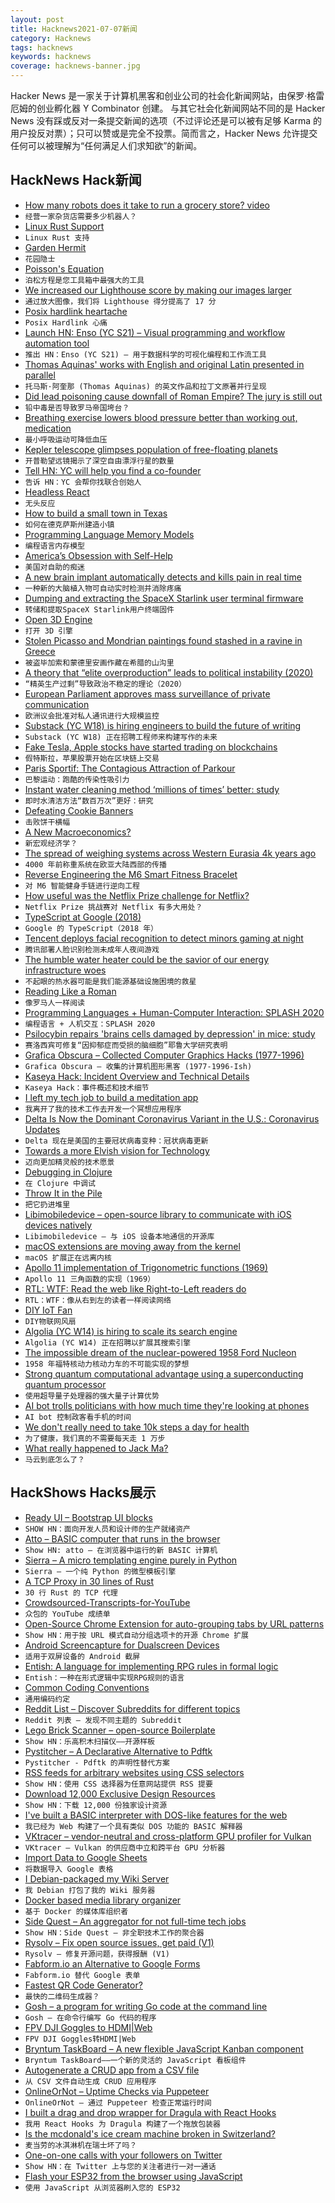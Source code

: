 ```yaml
---
layout: post
title: Hacknews2021-07-07新闻
category: Hacknews
tags: hacknews
keywords: hacknews
coverage: hacknews-banner.jpg
---
```


Hacker News 是一家关于计算机黑客和创业公司的社会化新闻网站，由保罗·格雷厄姆的创业孵化器 Y Combinator 创建。
与其它社会化新闻网站不同的是 Hacker News 没有踩或反对一条提交新闻的选项（不过评论还是可以被有足够 Karma 的用户投反对票）；只可以赞或是完全不投票。简而言之，Hacker News 允许提交任何可以被理解为“任何满足人们求知欲”的新闻。

## HackNews Hack新闻


- [How many robots does it take to run a grocery store? video](https://www.youtube.com/watch?v=ssZ_8cqfBlE)
- `经营一家杂货店需要多少机器人？`
- [Linux Rust Support](https://lore.kernel.org/lkml/20210704202756.29107-1-ojeda@kernel.org/)
- `Linux Rust 支持`
- [Garden Hermit](https://en.wikipedia.org/wiki/Garden_hermit)
- `花园隐士`
- [Poisson's Equation](https://mattferraro.dev/posts/poissons-equation)
- `泊松方程是您工具箱中最强大的工具`
- [We increased our Lighthouse score by making our images larger](https://blog.rentpathcode.com/we-increased-our-lighthouse-score-by-17-points-by-making-our-images-larger-83f60b33a942)
- `通过放大图像，我们将 Lighthouse 得分提高了 17 分`
- [Posix hardlink heartache](http://michael.orlitzky.com/articles/posix_hardlink_heartache.xhtml)
- `Posix Hardlink 心痛`
- [Launch HN: Enso (YC S21) – Visual programming and workflow automation tool](item?id=27748738)
- `推出 HN：Enso (YC S21) – 用于数据科学的可视化编程和工作流工具`
- [Thomas Aquinas' works with English and original Latin presented in parallel](https://aquinas.cc)
- `托马斯·阿奎那 (Thomas Aquinas) 的英文作品和拉丁文原著并行呈现`
- [Did lead poisoning cause downfall of Roman Empire? The jury is still out](https://arstechnica.com/science/2021/07/did-lead-poisoning-cause-downfall-of-roman-empire-the-jury-is-still-out/)
- `铅中毒是否导致罗马帝国垮台？`
- [Breathing exercise lowers blood pressure better than working out, medication](https://www.studyfinds.org/5-minute-breathing-workout/)
- `最小呼吸运动可降低血压`
- [Kepler telescope glimpses population of free-floating planets](https://phys.org/news/2021-07-kepler-telescope-glimpses-population-free-floating.html)
- `开普勒望远镜揭示了深空自由漂浮行星的数量`
- [Tell HN: YC will help you find a co-founder](item?id=27750298)
- `告诉 HN：YC 会帮你找联合创始人`
- [Headless React](https://acko.net/blog/live-headless-react/)
- `无头反应`
- [How to build a small town in Texas](https://wrathofgnon.substack.com/p/how-to-build-a-small-town-in-texas)
- `如何在德克萨斯州建造小镇`
- [Programming Language Memory Models](https://research.swtch.com/plmm)
- `编程语言内存模型`
- [America’s Obsession with Self-Help](https://newrepublic.com/article/162882/americas-obsession-self-help-americanon-review)
- `美国对自助的痴迷`
- [A new brain implant automatically detects and kills pain in real time](https://singularityhub.com/2021/06/29/a-new-brain-implant-automatically-detects-and-kills-pain-in-real-time/)
- `一种新的大脑植入物可自动实时检测并消除疼痛`
- [Dumping and extracting the SpaceX Starlink user terminal firmware](https://www.esat.kuleuven.be/cosic/blog/dumping-and-extracting-the-spacex-starlink-user-terminal-firmware/)
- `转储和提取SpaceX Starlink用户终端固件`
- [Open 3D Engine](https://o3de.org/)
- `打开 3D 引擎`
- [Stolen Picasso and Mondrian paintings found stashed in a ravine in Greece](https://www.nytimes.com/2021/07/01/world/europe/greece-picasso-mondrian-stolen-art.html)
- `被盗毕加索和蒙德里安画作藏在希腊的山沟里`
- [A theory that “elite overproduction” leads to political instability (2020)](https://www.economist.com/finance-and-economics/2020/10/22/can-too-many-brainy-people-be-a-dangerous-thing)
- `“精英生产过剩”导致政治不稳定的理论（2020）`
- [European Parliament approves mass surveillance of private communication](https://www.patrick-breyer.de/en/chatcontrol-european-parliament-approves-mass-surveillance-of-private-communications/)
- `欧洲议会批准对私人通讯进行大规模监控`
- [Substack (YC W18) is hiring engineers to build the future of writing](https://substack.com/jobs?utm_source=hn&utm_content=eng)
- `Substack (YC W18) 正在招聘工程师来构建写作的未来`
- [Fake Tesla, Apple stocks have started trading on blockchains](https://www.bloomberg.com/news/articles/2021-07-06/fake-tesla-apple-stocks-have-started-trading-on-blockchains)
- `假特斯拉，苹果股票开始在区块链上交易`
- [Paris Sportif: The Contagious Attraction of Parkour](https://thereader.mitpress.mit.edu/paris-sportif-the-contagious-attraction-of-parkour/)
- `巴黎运动：跑酷的传染性吸引力`
- [Instant water cleaning method ‘millions of times’ better: study](https://www.cardiff.ac.uk/news/view/2530949-instant-water-cleaning-method-millions-of-times-better-than-commercial-approach)
- `即时水清洁方法“数百万次”更好：研究`
- [Defeating Cookie Banners](https://transcend.io/blog/defeating-cookie-banners)
- `击败饼干横幅`
- [A New Macroeconomics?](http://jwmason.org/slackwire/a-new-macroeconomics/)
- `新宏观经济学？`
- [The spread of weighing systems across Western Eurasia 4k years ago](https://archaeologynewsnetwork.blogspot.com/2021/06/researchers-investigate-spread-of.html)
- `4000 年前称重系统在欧亚大陆西部的传播`
- [Reverse Engineering the M6 Smart Fitness Bracelet](https://rbaron.net/blog/2021/07/06/Reverse-engineering-the-M6-smart-fitness-band.html)
- `对 M6 智能健身手链进行逆向工程`
- [How useful was the Netflix Prize challenge for Netflix?](https://www.quora.com/How-useful-was-the-Netflix-Prize-challenge-for-Netflix/answer/Xavier-Amatriain?share=1)
- `Netflix Prize 挑战赛对 Netflix 有多大用处？`
- [TypeScript at Google (2018)](http://neugierig.org/software/blog/2018/09/typescript-at-google.html)
- `Google 的 TypeScript（2018 年）`
- [Tencent deploys facial recognition to detect minors gaming at night](https://www.sixthtone.com/news/1007915/tencent-deploys-facial-recognition-to-detect-minors-gaming-at-night-)
- `腾讯部署人脸识别检测未成年人夜间游戏`
- [The humble water heater could be the savior of our energy infrastructure woes](https://www.salon.com/2021/07/04/the-humble-water-heater-could-be-the-savior-of-our-energy-infrastructure-woes/)
- `不起眼的热水器可能是我们能源基础设施困境的救星`
- [Reading Like a Roman](https://publicdomainreview.org/essay/reading-like-a-roman)
- `像罗马人一样阅读`
- [Programming Languages + Human-Computer Interaction: SPLASH 2020](https://blog.sigplan.org/2021/07/06/programming-languages-human-computer-interaction-continuing-the-story-at-splash-2020/)
- `编程语言 + 人机交互：SPLASH 2020`
- [Psilocybin repairs 'brains cells damaged by depression' in mice: study](https://www.leafie.co.uk/news/psilocybin-repairs-brains-cells-depression-yale-study-shows/)
- `赛洛西宾可修复“因抑郁症而受损的脑细胞”耶鲁大学研究表明`
- [Grafica Obscura – Collected Computer Graphics Hacks (1977-1996)](http://graficaobscura.com/)
- `Grafica Obscura – 收集的计算机图形黑客 (1977-1996-Ish)`
- [Kaseya Hack: Incident Overview and Technical Details](https://helpdesk.kaseya.com/hc/en-gb/articles/4403584098961)
- `Kaseya Hack：事件概述和技术细节`
- [I left my tech job to build a meditation app](https://troyshu.com/2021/07/06/why-i-left-my-tech-job-to-build-a-meditation-app-while-traveling-the-world/)
- `我离开了我的技术工作去开发一个冥想应用程序`
- [Delta Is Now the Dominant Coronavirus Variant in the U.S.: Coronavirus Updates](https://www.npr.org/sections/coronavirus-live-updates/2021/07/06/1013582342/delta-is-now-the-dominant-coronavirus-variant-in-the-u-s)
- `Delta 现在是美国的主要冠状病毒变种：冠状病毒更新`
- [Towards a more Elvish vision for Technology](https://essays.georgestrakhov.com/elvish/)
- `迈向更加精灵般的技术愿景`
- [Debugging in Clojure](https://blog.davemartin.me/posts/debugging-in-clojure/)
- `在 Clojure 中调试`
- [Throw It in the Pile](https://tedium.co/2020/01/23/employment-resume-history/)
- `把它扔进堆里`
- [Libimobiledevice – open-source library to communicate with iOS devices natively](https://libimobiledevice.org/)
- `Libimobiledevice – 与 iOS 设备本地通信的开源库`
- [macOS extensions are moving away from the kernel](https://eclecticlight.co/2021/07/07/extensions-are-moving-away-from-the-kernel/)
- `macOS 扩展正在远离内核`
- [Apollo 11 implementation of Trigonometric functions (1969)](https://fermatslibrary.com/s/apollo-11-implementation-of-trigonometric-functions)
- `Apollo 11 三角函数的实现（1969）`
- [RTL: WTF: Read the web like Right-to-Left readers do](https://rtl.wtf/)
- `RTL：WTF：像从右到左的读者一样阅读网络`
- [DIY IoT Fan](https://mulliken.net/blog/dont-buy-new-upgrade-something-old-a-honeywell-standing-fan-to-be-exact)
- `DIY物联网风扇`
- [Algolia (YC W14) is hiring to scale its search engine](https://www.algolia.com/careers/senior-software-engineer-distributed-systems-search-core-london-paris-remote-dublin-bucharest)
- `Algolia (YC W14) 正在招聘以扩展其搜索引擎`
- [The impossible dream of the nuclear-powered 1958 Ford Nucleon](https://www.thedrive.com/news/41103/heres-why-the-nuclear-powered-1958-ford-nucleon-never-entered-production)
- `1958 年福特核动力核动力车的不可能实现的梦想`
- [Strong quantum computational advantage using a superconducting quantum processor](https://arxiv.org/abs/2106.14734)
- `使用超导量子处理器的强大量子计算优势`
- [AI bot trolls politicians with how much time they're looking at phones](https://mashable.com/article/flemish-politicians-ai-phone-use)
- `AI bot 控制政客看手机的时间`
- [We don't really need to take 10k steps a day for health](https://www.nytimes.com/2021/07/06/well/move/10000-steps-health.html)
- `为了健康，我们真的不需要每天走 1 万步`
- [What really happened to Jack Ma?](https://www.forbes.com/sites/georgecalhoun/2021/06/24/what-really-happened-to-jack-ma/)
- `马云到底怎么了？`


## HackShows Hacks展示

- [  Ready UI – Bootstrap UI blocks](https://readyui.co/)
- `SHOW HN：面向开发人员和设计师的生产就绪资产`
- [ Atto – BASIC computer that runs in the browser](https://jamesl.me/atto/)
- `Show HN: atto – 在浏览器中运行的新 BASIC 计算机`
- [ Sierra – A micro templating engine purely in Python](https://github.com/BrainStormYourWayIn/sierra)
- `Sierra – 一个纯 Python 的微型模板引擎`
- [ A TCP Proxy in 30 lines of Rust](https://zmedley.com/tcp-proxy.html)
- `30 行 Rust 的 TCP 代理`
- [ Crowdsourced-Transcripts-for-YouTube](https://github.com/Nassim-Saboundji/Crowdsourced-Transcripts-for-YouTube)
- `众包的 YouTube 成绩单`
- [ Open-Source Chrome Extension for auto-grouping tabs by URL patterns](https://github.com/jdhayford/acid-tabs-extension)
- `Show HN：用于按 URL 模式自动分组选项卡的开源 Chrome 扩展`
- [ Android Screencapture for Dualscreen Devices](https://pietromaggi.com/2021/07/04/android-screen-capture-for-dual-screen-devices/)
- `适用于双屏设备的 Android 截屏`
- [ Entish: A language for implementing RPG rules in formal logic](https://github.com/etherealmachine/entish)
- `Entish：一种在形式逻辑中实现RPG规则的语言`
- [ Common Coding Conventions](https://github.com/tum-esi/common-coding-conventions)
- `通用编码约定`
- [ Reddit List – Discover Subreddits for different topics](https://redditlist.io/)
- `Reddit 列表 – 发现不同主题的 Subreddit`
- [ Lego Brick Scanner – open-source Boilerplate](https://github.com/GistNoesis/BrickRegistration)
- `Show HN：乐高积木扫描仪——开源样板`
- [ Pystitcher – A Declarative Alternative to Pdftk](https://github.com/captn3m0/pystitcher)
- `Pystitcher - Pdftk 的声明性替代方案`
- [ RSS feeds for arbitrary websites using CSS selectors](https://feed-me-up-scotty.vincenttunru.com/)
- `Show HN：使用 CSS 选择器为任意网站提供 RSS 提要`
- [ Download 12,000 Exclusive Design Resources](https://www.uihut.com/)
- `Show HN：下载 12,000 份独家设计资源`
- [ I've built a BASIC interpreter with DOS-like features for the web](item?id=27744370)
- `我已经为 Web 构建了一个具有类似 DOS 功能的 BASIC 解释器`
- [ VKtracer – vendor-neutral and cross-platform GPU profiler for Vulkan](https://www.vktracer.com/)
- `VKtracer – Vulkan 的供应商中立和跨平台 GPU 分析器`
- [ Import Data to Google Sheets](https://dataconnector.app/)
- `将数据导入 Google 表格`
- [ I Debian-packaged my Wiki Server](https://gitlab.com/moasdawiki/moasdawiki-server/-/tree/master/installer/linux/debian)
- `我 Debian 打包了我的 Wiki 服务器`
- [ Docker based media library organizer](https://docs.unmanic.app/)
- `基于 Docker 的媒体库组织者`
- [ Side Quest – An aggregator for not full-time tech jobs](https://sidequestjobs.com/)
- `Show HN：Side Quest – 非全职技术工作的聚合器`
- [ Rysolv – Fix open source issues, get paid (V1)](https://rysolv.com/)
- `Rysolv – 修复开源问题，获得报酬 (V1)`
- [ Fabform.io an Alternative to Google Forms](https://fabform.io)
- `Fabform.io 替代 Google 表单`
- [ Fastest QR Code Generator?](https://qrosscodes.com/)
- `最快的二维码生成器？`
- [ Gosh – a program for writing Go code at the command line](https://nickwells.github.io/GoRecipes/gosh.html)
- `Gosh – 在命令行编写 Go 代码的程序`
- [ FPV DJI Goggles to HDMI|Web](https://github.com/filippofinke/dji-web)
- `FPV DJI Goggles转HDMI|Web`
- [ Bryntum TaskBoard – A new flexible JavaScript Kanban component](https://www.bryntum.com/blog/announcing-bryntum-taskboard/)
- `Bryntum TaskBoard——一个新的灵活的 JavaScript 看板组件`
- [ Autogenerate a CRUD app from a CSV file](https://retool.com/utilities/generate-app-from-csv)
- `从 CSV 文件自动生成 CRUD 应用程序`
- [ OnlineOrNot – Uptime Checks via Puppeteer](https://onlineornot.com/browser-checks)
- `OnlineOrNot – 通过 Puppeteer 检查正常运行时间`
- [ I built a drag and drop wrapper for Dragula with React Hooks](https://github.com/jpribyl/react-hook-dragula)
- `我用 React Hooks 为 Dragula 构建了一个拖放包装器`
- [ Is the mcdonald's ice cream machine broken in Switzerland?](https://mcbroken.filippofinke.ch/)
- `麦当劳的冰淇淋机在瑞士坏了吗？`
- [ One-on-one calls with your followers on Twitter](https://twixy.live/)
- `Show HN：在 Twitter 上与您的关注者进行一对一通话`
- [ Flash your ESP32 from the browser using JavaScript](https://github.com/toitware/esptool.js)
- `使用 JavaScript 从浏览器刷入您的 ESP32`

